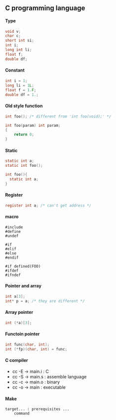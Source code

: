 ## C programming language

#### Type

```c
void v;
char c;
short int si;
int i;
long int li;
float f;
double df;
```

#### Constant

```c
int i = 1;
long li = 1L;
float f = 1.F;
double df = 1.;
```
#### Old style function 

```c
int foo(); /* different from 'int foo(void);' */

int foo(param) int param;
{
    return 0;
}
```

#### Static

```c
static int a;
static int foo();

int foo(){
  static int a;
}
```

#### Register

```c
register int a; /* can't get address */
```

#### macro

```
#include
#define
#undef

#if
#elif
#else
#endif

#if defined(FOO)
#ifdef
#ifndef
```

#### Pointer and array

```c
int a[3];
int* p = a; /* they are different */
```

#### Array pointer

```c
int (*a)[3];
```

#### Functoin pointer

```c
int func(char, int);
int (*fp)(char, int) = func;
```

#### C compiler

- cc -E -> main.i : C
- cc -S -> main.s : assemble language
- cc -c -> main.o : binary
- cc -o -> main : executable

#### Make

```
target... : prerequisites ...
	command
```

